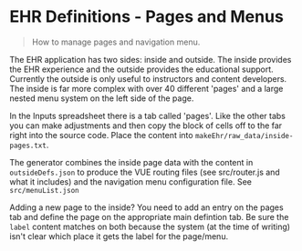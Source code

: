 # EHR Definitions - Pages and Menus

> How to manage pages and navigation menu.

The EHR application has two sides: inside and outside. The inside provides the EHR experience and the outside
provides the educational support.  Currently the outside is only useful to instructors and content developers. The inside 
is far more complex with over 40 different 'pages' and a large nested menu system on the left side of the page.

In the Inputs spreadsheet there is a tab called 'pages'.  Like the other tabs you can make adjustments and then copy
the block of cells off to the far right into the source code.  Place the content into ```makeEhr/raw_data/inside-pages.txt```.

The generator combines the inside page data with the content in ```outsideDefs.json``` to produce the VUE routing files
(see src/router.js and what it includes) and the navigation menu configuration file. See ```src/menuList.json```

Adding a new page to the inside?  You need to add an entry on the pages tab and define the page on the appropriate 
main defintion tab.   Be sure the ```label``` content matches on both because the system (at the time of writing) isn't clear
which place it gets the label for the page/menu.

